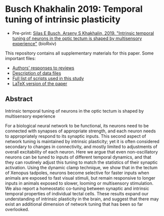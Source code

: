 Busch Khakhalin 2019: Temporal tuning of intrinsic plasticity
==================

* Pre-print: [Silas E Busch, Arseny S Khakhalin, 2019. "Intrinsic temporal tuning of neurons in the optic tectum is shaped by multisensory experience"](https://www.biorxiv.org/content/10.1101/540898v1) (bioRxiv)
 
This repository contains all supplementary materials for this paper. Some important files:

* [Authors' responses to reviews](reviews%20and%20responses.md)
* [Description of data files](Data_key.md)
* [Full list of scripts used in this study](Workflow.md)
* [LaTeX version of the paper](main.tex)

## Abstract

Intrinsic temporal tuning of neurons in the optic tectum is shaped by multisensory experience

For a biological neural network to be functional, its neurons need to be connected with synapses of appropriate strength, and each neuron needs to appropriately respond to its synaptic inputs. This second aspect of network tuning is maintained by intrinsic plasticity; yet it is often considered secondary to changes in connectivity, and mostly limited to adjustments of overall excitability of each neuron. Here we argue that even non-oscillatory neurons can be tuned to inputs of different temporal dynamics, and that they can routinely adjust this tuning to match the statistics of their synaptic activation. Using the dynamic clamp technique, we show that in the tectum of Xenopus tadpoles, neurons become selective for faster inputs when animals are exposed to fast visual stimuli, but remain responsive to longer inputs in animals exposed to slower, looming or multisensory stimulation. We also report a homeostatic co-tuning between synaptic and intrinsic temporal properties of individual tectal cells. These results expand our understanding of intrinsic plasticity in the brain, and suggest that there may exist an additional dimension of network tuning that has been so far overlooked.
